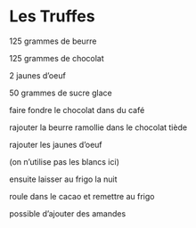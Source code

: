 # Les Truffes

125 grammes de beurre

125 grammes de chocolat

2 jaunes d’oeuf

50 grammes de sucre glace

faire fondre le chocolat dans du café

rajouter la beurre ramollie dans le chocolat tiède

rajouter les jaunes d’oeuf

\(on n’utilise pas les blancs ici\)

ensuite laisser au frigo la nuit

roule dans le cacao et remettre au frigo

possible d’ajouter des amandes

